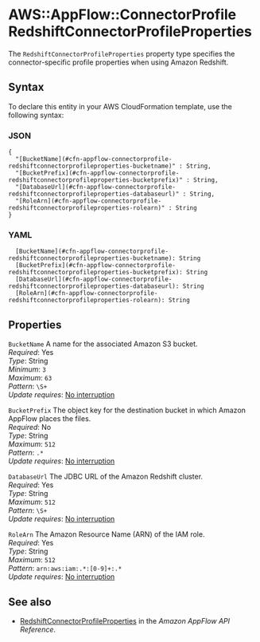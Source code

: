 # AWS::AppFlow::ConnectorProfile RedshiftConnectorProfileProperties<a name="aws-properties-appflow-connectorprofile-redshiftconnectorprofileproperties"></a>

 The `RedshiftConnectorProfileProperties` property type specifies the connector\-specific profile properties when using Amazon Redshift\. 

## Syntax<a name="aws-properties-appflow-connectorprofile-redshiftconnectorprofileproperties-syntax"></a>

To declare this entity in your AWS CloudFormation template, use the following syntax:

### JSON<a name="aws-properties-appflow-connectorprofile-redshiftconnectorprofileproperties-syntax.json"></a>

```
{
  "[BucketName](#cfn-appflow-connectorprofile-redshiftconnectorprofileproperties-bucketname)" : String,
  "[BucketPrefix](#cfn-appflow-connectorprofile-redshiftconnectorprofileproperties-bucketprefix)" : String,
  "[DatabaseUrl](#cfn-appflow-connectorprofile-redshiftconnectorprofileproperties-databaseurl)" : String,
  "[RoleArn](#cfn-appflow-connectorprofile-redshiftconnectorprofileproperties-rolearn)" : String
}
```

### YAML<a name="aws-properties-appflow-connectorprofile-redshiftconnectorprofileproperties-syntax.yaml"></a>

```
  [BucketName](#cfn-appflow-connectorprofile-redshiftconnectorprofileproperties-bucketname): String
  [BucketPrefix](#cfn-appflow-connectorprofile-redshiftconnectorprofileproperties-bucketprefix): String
  [DatabaseUrl](#cfn-appflow-connectorprofile-redshiftconnectorprofileproperties-databaseurl): String
  [RoleArn](#cfn-appflow-connectorprofile-redshiftconnectorprofileproperties-rolearn): String
```

## Properties<a name="aws-properties-appflow-connectorprofile-redshiftconnectorprofileproperties-properties"></a>

`BucketName`  <a name="cfn-appflow-connectorprofile-redshiftconnectorprofileproperties-bucketname"></a>
 A name for the associated Amazon S3 bucket\.   
*Required*: Yes  
*Type*: String  
*Minimum*: `3`  
*Maximum*: `63`  
*Pattern*: `\S+`  
*Update requires*: [No interruption](https://docs.aws.amazon.com/AWSCloudFormation/latest/UserGuide/using-cfn-updating-stacks-update-behaviors.html#update-no-interrupt)

`BucketPrefix`  <a name="cfn-appflow-connectorprofile-redshiftconnectorprofileproperties-bucketprefix"></a>
 The object key for the destination bucket in which Amazon AppFlow places the files\.   
*Required*: No  
*Type*: String  
*Maximum*: `512`  
*Pattern*: `.*`  
*Update requires*: [No interruption](https://docs.aws.amazon.com/AWSCloudFormation/latest/UserGuide/using-cfn-updating-stacks-update-behaviors.html#update-no-interrupt)

`DatabaseUrl`  <a name="cfn-appflow-connectorprofile-redshiftconnectorprofileproperties-databaseurl"></a>
 The JDBC URL of the Amazon Redshift cluster\.   
*Required*: Yes  
*Type*: String  
*Maximum*: `512`  
*Pattern*: `\S+`  
*Update requires*: [No interruption](https://docs.aws.amazon.com/AWSCloudFormation/latest/UserGuide/using-cfn-updating-stacks-update-behaviors.html#update-no-interrupt)

`RoleArn`  <a name="cfn-appflow-connectorprofile-redshiftconnectorprofileproperties-rolearn"></a>
 The Amazon Resource Name \(ARN\) of the IAM role\.   
*Required*: Yes  
*Type*: String  
*Maximum*: `512`  
*Pattern*: `arn:aws:iam:.*:[0-9]+:.*`  
*Update requires*: [No interruption](https://docs.aws.amazon.com/AWSCloudFormation/latest/UserGuide/using-cfn-updating-stacks-update-behaviors.html#update-no-interrupt)

## See also<a name="aws-properties-appflow-connectorprofile-redshiftconnectorprofileproperties--seealso"></a>
+ [RedshiftConnectorProfileProperties](https://docs.aws.amazon.com/appflow/1.0/APIReference/API_RedshiftConnectorProfileProperties.html) in the *Amazon AppFlow API Reference*\.

